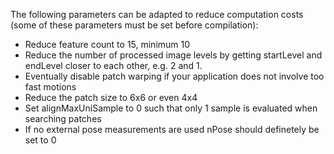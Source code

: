 The following parameters can be adapted to reduce computation costs (some of these parameters must be set before compilation):
* Reduce feature count to 15, minimum 10
* Reduce the number of processed image levels by getting startLevel and endLevel closer to each other, e.g. 2 and 1.
* Eventually disable patch warping if your application does not involve too fast motions
* Reduce the patch size to 6x6 or even 4x4
* Set alignMaxUniSample to 0 such that only 1 sample is evaluated when searching patches
* If no external pose measurements are used nPose should definetely be set to 0
